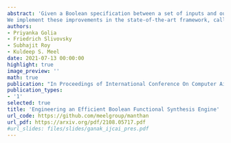 ```yaml
---
abstract: 'Given a Boolean specification between a set of inputs and outputs, the problem of Boolean functional synthesis is to synthesise each output as a function of inputs such that the specification is met. Although the past few years have witnessed intense algorithmic development, accomplishing scalability remains the holy grail. The state-of-the-art approach combines machine learning and automated reasoningto synthesise Boolean functions efficiently. In this paper, we propose fouralgorithmic improvements for a data-driven framework for functional synthesis: using a dependency-driven multi-classifier to learn candidatefunction, extracting uniquely defined functions by interpolation, variables retention, and using lexicographic MaxSAT to repair candidates.
We implement these improvements in the state-of-the-art framework, called Manthan. The proposed framework is called Manthan2. Manthan2 shows significantly improved runtime performance compared to Manthan. In an extensive experimental evaluation on 609 benchmarks, Manthan2 is able to synthesise a Boolean function vector for 509 instances compared to 356 instances solved by Manthan – an increment of 153 instances over the state-of-the-art. To put this into perspective, Manthan improved on the prior state-of-the-art by only 76 instances.'
authors:
- Priyanka Golia
- Friedrich Slivovsky
- Subhajit Roy
- Kuldeep S. Meel
date: 2021-07-13 00:00:00
highlight: true
image_preview: ''
math: true
publication: "In Proceedings of International Conference On Computer Aided Design (ICCAD)"
publication_types:
- '1'
selected: true
title: 'Engineering an Efficient Boolean Functional Synthesis Engine'
url_code: https://github.com/meelgroup/manthan
url_pdf: https://arxiv.org/pdf/2108.05717.pdf
#url_slides: files/slides/ganak_ijcai_pres.pdf
---
```


